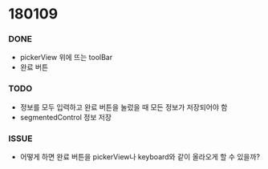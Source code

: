 # 180109

### DONE
- pickerView 위에 뜨는 toolBar
- 완료 버튼

### TODO
- 정보를 모두 입력하고 완료 버튼을 눌렀을 때 모든 정보가 저장되어야 함
- segmentedControl 정보 저장

### ISSUE
- 어떻게 하면 완료 버튼을 pickerView나 keyboard와 같이 올라오게 할 수 있을까?
